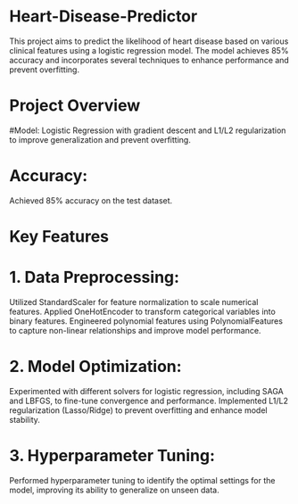 # Heart-Disease-Predictor

This project aims to predict the likelihood of heart disease based on various clinical features using a logistic regression model. The model achieves 85% accuracy and incorporates several techniques to enhance performance and prevent overfitting.

# Project Overview

#Model: 
Logistic Regression with gradient descent and L1/L2 regularization to improve generalization and prevent overfitting.

# Accuracy: 
Achieved 85% accuracy on the test dataset.

# Key Features
# 1. Data Preprocessing:
Utilized StandardScaler for feature normalization to scale numerical features.
Applied OneHotEncoder to transform categorical variables into binary features.
Engineered polynomial features using PolynomialFeatures to capture non-linear relationships and improve model performance.

# 2. Model Optimization:
Experimented with different solvers for logistic regression, including SAGA and LBFGS, to fine-tune convergence and performance.
Implemented L1/L2 regularization (Lasso/Ridge) to prevent overfitting and enhance model stability.

# 3. Hyperparameter Tuning:
Performed hyperparameter tuning to identify the optimal settings for the model, improving its ability to generalize on unseen data.
